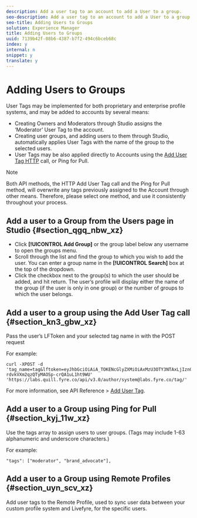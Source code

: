 ```yaml
---
description: Add a user tag to an account to add a User to a group.
seo-description: Add a user tag to an account to add a User to a group.
seo-title: Adding Users to Groups
solution: Experience Manager
title: Adding Users to Groups
uuid: 7139b42f-08b6-4387-b7f2-494c6bceb68c
index: y
internal: n
snippet: y
translate: y
---
```


# Adding Users to Groups

User Tags may be implemented for both proprietary and enterprise profile systems, and may be added to accounts by several means:

* Creating Owners and Moderators through Studio assigns the ‘Moderator’ User Tag to the account.
* Creating user groups, and adding users to them through Studio, automatically applies User Tags with the name of the group to the selected users.
* User Tags may be also applied directly to Accounts using the [ Add User Tag HTTP](http://livefyre-devhub-production.herokuapp.com/developers/api-reference/#add-user-tag) call, or Ping for Pull.

>[!NOTE]
>
>Both API methods, the HTTP Add User Tag call and the Ping for Pull method, will overwrite any tags previously assigned to the Account through other means. Therefore, please select one method, and use it consistently throughout your process.


## Add a user to a Group from the Users page in Studio {#section_qgq_nbw_xz}


* Click **[!UICONTROL  Add Group]** or the group label below any username to open the groups menu.
* Scroll through the list and find the group to which you wish to add the user. You can enter a group name in the **[!UICONTROL  Search]** box at the top of the dropdown.
* Click the checkbox next to the group(s) to which the user should be added, and hit return.
The user’s profile will display either the name of the group (if the user is only in one group) or the number of groups to which the user belongs.

## Add a user to a group using the Add User Tag call {#section_kn3_gbw_xz}

Pass the user’s LFToken and your selected tag name in with the POST request

For example:

```
curl -XPOST -d 'tag_name=tag&lftoken=eyJhbGciOiAiA_TOKENcGlyZXMiOiAxMzU3OTY3NTAxLjIzn0.KoyXUVCavt-rdvkVXm2qzQTyMAOSp-crQA1uL1ht9WU' 'https://labs.quill.fyre.co/api/v3.0/author/system@labs.fyre.co/tag/'
```
For more information, see API Reference &gt; [ Add User Tag](http://livefyre-devhub-production.herokuapp.com/developers/api-reference/#add-user-tag).

## Add a user to a Group using Ping for Pull {#section_kyj_11w_xz}

Use the tags array to assign users to user groups. (Tags may include 1-63 alphanumeric and underscore characters.)

For example:

```
"tags": ["moderator", "brand_advocate"],

```

## Add a user to a Group using Remote Profiles {#section_uyn_scv_xz}

Add user tags to the Remote Profile, used to sync user data between your custom profile system and Livefyre, for the specific users.
